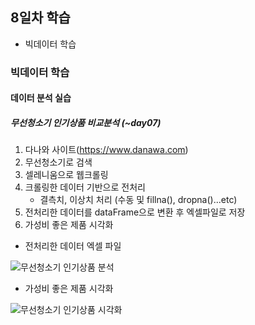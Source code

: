 ## 8일차 학습
- 빅데이터 학습

### 빅데이터 학습

#### 데이터 분석 실습

##### 무선청소기 인기상품 비교분석 (~day07)
1. 다나와 사이트(https://www.danawa.com)
2. 무선청소기로 검색
3. 셀레니움으로 웹크롤링
4. 크롤링한 데이터 기반으로 전처리
    - 결측치, 이상치 처리 (수동 및 fillna(), dropna()...etc)
5. 전처리한 데이터를 dataFrame으로 변환 후 엑셀파일로 저장
6. 가성비 좋은 제품 시각화


- 전처리한 데이터 엑셀 파일


![무선청소기 인기상품 분석](https://github.com/king-dong-gun/python_bigdata_analyze/assets/160683545/9b37b24b-211d-4c76-869b-ba4a9450d081)




- 가성비 좋은 제품 시각화


![무선청소기 인기상품 시각화](https://github.com/king-dong-gun/python_bigdata_analyze/assets/160683545/d9020fb6-1c10-4745-a00e-15a067170109)